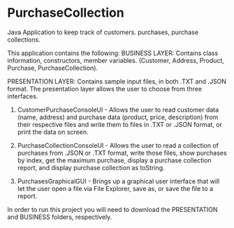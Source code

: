 # PurchaseCollection
Java Application to keep track of customers. purchases, purchase collections.

This application contains the following:
BUSINESS LAYER: Contains class information, constructors, member variables. (Customer, Address, Product, Purchase, PurchaseCollection).

PRESENTATION LAYER: Contains sample input files, in both .TXT and .JSON format. 
The presentation layer allows the user to choose from three interfaces. 

1. CustomerPurchaseConsoleUI - Allows the user to read customer data (name, address) and purchase data (product, price, description) from 
their respective files and write them to files in .TXT or .JSON format, or print the data on screen.

2. PurchaseCollectionConsoleUI - Allows the user to read a collection of purchases from .JSON or .TXT format, write those files, show 
purchases by index, get the maximum purchase, display a purchase collection report, and display purchase collection as toString. 

3. PurchasesGraphicalGUI - Brings up a graphical user interface that will let the user open a file via File Explorer, save as, 
or save the file to a report.

In order to run this project you will need to download the PRESENTATION and BUSINESS folders, respectively. 
